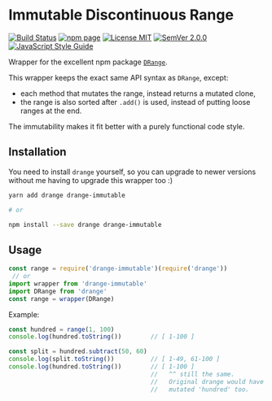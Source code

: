 # Immutable Discontinuous Range

[![Build Status](https://travis-ci.org/hugojosefson/drange-immutable.svg?branch=master)](https://travis-ci.org/hugojosefson/drange-immutable)
[![npm page](https://img.shields.io/npm/v/drange-immutable.svg)](https://npmjs.com/package/drange-immutable)
[![License MIT](https://img.shields.io/npm/l/drange-immutable.svg)](https://tldrlegal.com/license/-mit-license)
[![SemVer 2.0.0](https://img.shields.io/badge/SemVer-2.0.0-lightgrey.svg)](http://semver.org/spec/v2.0.0.html)
[![JavaScript Style Guide](https://img.shields.io/badge/code_style-standard-brightgreen.svg)](https://standardjs.com)

Wrapper for the excellent npm package
[`DRange`](https://www.npmjs.com/package/drange).

This wrapper keeps the exact same API syntax as `DRange`, except:

- each method that mutates the range, instead returns a mutated clone,
- the range is also sorted after `.add()` is used, instead of putting
  loose ranges at the end.

The immutability makes it fit better with a purely functional code
style.

## Installation

You need to install `drange` yourself, so you can upgrade to newer
versions without me having to upgrade this wrapper too :)

```bash
yarn add drange drange-immutable

# or

npm install --save drange drange-immutable 
```

## Usage

```javascript
const range = require('drange-immutable')(require('drange'))
 // or
import wrapper from 'drange-immutable'
import DRange from 'drange'
const range = wrapper(DRange)
```

Example:

```javascript
const hundred = range(1, 100)
console.log(hundred.toString())        // [ 1-100 ]

const split = hundred.subtract(50, 60)
console.log(split.toString())          // [ 1-49, 61-100 ]
console.log(hundred.toString())        // [ 1-100 ]
                                       //   ^^ still the same.
                                       //   Original drange would have
                                       //   mutated 'hundred' too. 
```

